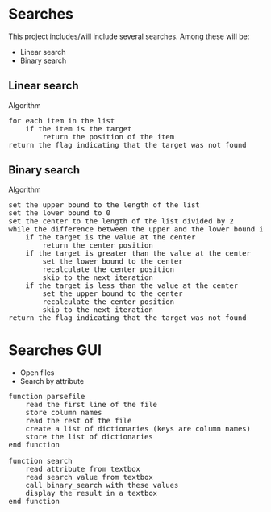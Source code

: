 # Searches
This project includes/will include several searches. Among these will be:

- Linear search
- Binary search

## Linear search
Algorithm
<pre>
for each item in the list
	if the item is the target
		return the position of the item
return the flag indicating that the target was not found
</pre>

## Binary search
Algorithm
<pre>
set the upper bound to the length of the list
set the lower bound to 0
set the center to the length of the list divided by 2
while the difference between the upper and the lower bound is greater than 1
	if the target is the value at the center
		return the center position
	if the target is greater than the value at the center
		set the lower bound to the center
		recalculate the center position
		skip to the next iteration
	if the target is less than the value at the center
		set the upper bound to the center
		recalculate the center position
		skip to the next iteration
return the flag indicating that the target was not found
</pre>

# Searches GUI

- Open files
- Search by attribute

<pre>
function parsefile
    read the first line of the file
    store column names
    read the rest of the file
    create a list of dictionaries (keys are column names)
    store the list of dictionaries
end function

function search
    read attribute from textbox
    read search value from textbox
    call binary_search with these values
    display the result in a textbox
end function
</pre>
    
